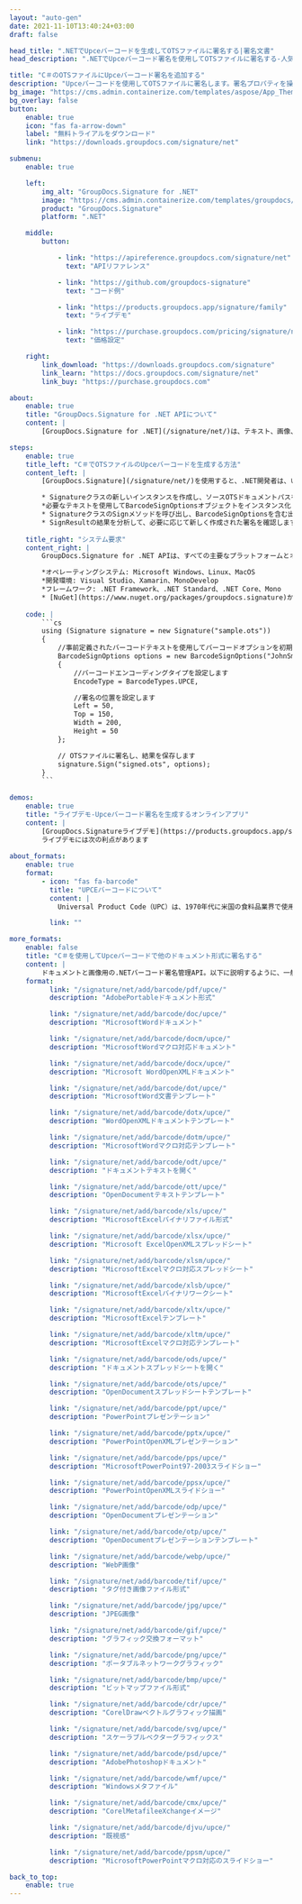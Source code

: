 ```yaml
---
layout: "auto-gen"
date: 2021-11-10T13:40:24+03:00
draft: false

head_title: ".NETでUpceバーコードを生成してOTSファイルに署名する|署名文書"
head_description: ".NETでUpceバーコード署名を使用してOTSファイルに署名する-人気のあるビジネスドキュメントや画像ファイル形式にバーコードを追加します."

title: "C＃のOTSファイルにUpceバーコード署名を追加する"
description: "Upceバーコードを使用してOTSファイルに署名します。署名プロパティを操作し、ニーズに合ったドキュメント内で高度な署名オプションを設定します."
bg_image: "https://cms.admin.containerize.com/templates/aspose/App_Themes/V3/images/bg/header1.png"
bg_overlay: false
button:
    enable: true
    icon: "fas fa-arrow-down"
    label: "無料トライアルをダウンロード"
    link: "https://downloads.groupdocs.com/signature/net"

submenu:
    enable: true

    left:
        img_alt: "GroupDocs.Signature for .NET"
        image: "https://cms.admin.containerize.com/templates/groupdocs/images/product-logos/90x90-noborder/groupdocs-signature-net.png"
        product: "GroupDocs.Signature"
        platform: ".NET"

    middle:
        button:

            - link: "https://apireference.groupdocs.com/signature/net"
              text: "APIリファレンス"

            - link: "https://github.com/groupdocs-signature"
              text: "コード例"

            - link: "https://products.groupdocs.app/signature/family"
              text: "ライブデモ"

            - link: "https://purchase.groupdocs.com/pricing/signature/net"
              text: "価格設定"

    right:
        link_download: "https://downloads.groupdocs.com/signature"
        link_learn: "https://docs.groupdocs.com/signature/net"
        link_buy: "https://purchase.groupdocs.com"

about:
    enable: true
    title: "GroupDocs.Signature for .NET APIについて"
    content: |
        [GroupDocs.Signature for .NET](/signature/net/)は、テキスト、画像、バーコード、スタンプ、フォームフィールド、QRコード、メタデータなどのさまざまな署名タイプを使用してデジタルドキュメントに電子署名するネイティブ.NETAPIです。ユーザーは、PDF、Microsoft Word、Excelワークシート、PowerPointプレゼンテーション、Adobe Photoshop、メタファイル、および画像ファイル形式内のデジタル署名を追加、編集、検証、削除、および検索でき、必要に応じて署名プロパティをカスタマイズするための追加サポートがあります。

steps:
    enable: true
    title_left: "C＃でOTSファイルのUpceバーコードを生成する方法"
    content_left: |
        [GroupDocs.Signature](/signature/net/)を使用すると、.NET開発者は、いくつかの簡単な手順を実行することで、アプリケーション内のOTSファイルにUpceバーコードを簡単に追加できます。

        * Signatureクラスの新しいインスタンスを作成し、ソースOTSドキュメントパスをコンストラクターパラメーターとして渡します。
        *必要なテキストを使用してBarcodeSignOptionsオブジェクトをインスタンス化し、EncodeTypeプロパティをUPCEに設定します。
        * SignatureクラスのSignメソッドを呼び出し、BarcodeSignOptionsを含む出力OTSファイル名を渡します。
        * SignResultの結果を分析して、必要に応じて新しく作成された署名を確認します。
        
    title_right: "システム要求"
    content_right: |
        GroupDocs.Signature for .NET APIは、すべての主要なプラットフォームとオペレーティングシステムでサポートされています。以下のコードを実行する前に、システムに次の前提条件がインストールされていることを確認してください。

        *オペレーティングシステム: Microsoft Windows、Linux、MacOS
        *開発環境: Visual Studio、Xamarin、MonoDevelop
        *フレームワーク: .NET Framework、.NET Standard、.NET Core、Mono
        * [NuGet](https://www.nuget.org/packages/groupdocs.signature)からGroupDocs.Signaturefor.NETの最新バージョンをダウンロードします
        
    code: |
        ```cs
        using (Signature signature = new Signature("sample.ots"))
        {
            //事前定義されたバーコードテキストを使用してバーコードオプションを初期化します
            BarcodeSignOptions options = new BarcodeSignOptions("JohnSmith")
            {
                //バーコードエンコーディングタイプを設定します
                EncodeType = BarcodeTypes.UPCE,

                //署名の位置を設定します
                Left = 50,
                Top = 150,
                Width = 200,
                Height = 50
            };

            // OTSファイルに署名し、結果を保存します 
            signature.Sign("signed.ots", options);
        }
        ```
        
demos:
    enable: true
    title: "ライブデモ-Upceバーコード署名を生成するオンラインアプリ"
    content: |
        [GroupDocs.Signatureライブデモ](https://products.groupdocs.app/signature/family)サイトにアクセスして、UpceバーコードをOTSファイルに今すぐ追加してください。  
        ライブデモには次の利点があります
        
about_formats:
    enable: true
    format:
        - icon: "fas fa-barcode"
          title: "UPCEバーコードについて"
          content: |
            Universal Product Code（UPC）は、1970年代に米国の食料品業界で使用するために最初に開発され、その使用は米国内および国際的に他の小売市場に広がりました。 UPC-Eは、UPCの圧縮バージョンです。スペースを節約するためにゼロを抑制し、小さすぎて大きなUPC-Aバーコードに対応できないアイテム用に開発されました。

          link: ""

more_formats:
    enable: false
    title: "C＃を使用してUpceバーコードで他のドキュメント形式に署名する"
    content: |
        ドキュメントと画像用の.NETバーコード署名管理API。以下に説明するように、一般的なファイル形式のいくつかにバーコード署名を追加します。
    format: 
          link: "/signature/net/add/barcode/pdf/upce/"
          description: "AdobePortableドキュメント形式"

          link: "/signature/net/add/barcode/doc/upce/"
          description: "MicrosoftWordドキュメント"

          link: "/signature/net/add/barcode/docm/upce/"
          description: "MicrosoftWordマクロ対応ドキュメント"

          link: "/signature/net/add/barcode/docx/upce/"
          description: "Microsoft WordOpenXMLドキュメント"

          link: "/signature/net/add/barcode/dot/upce/"
          description: "MicrosoftWord文書テンプレート"

          link: "/signature/net/add/barcode/dotx/upce/"
          description: "WordOpenXMLドキュメントテンプレート"

          link: "/signature/net/add/barcode/dotm/upce/"
          description: "MicrosoftWordマクロ対応テンプレート"       

          link: "/signature/net/add/barcode/odt/upce/"
          description: "ドキュメントテキストを開く"

          link: "/signature/net/add/barcode/ott/upce/"
          description: "OpenDocumentテキストテンプレート"

          link: "/signature/net/add/barcode/xls/upce/"
          description: "MicrosoftExcelバイナリファイル形式"

          link: "/signature/net/add/barcode/xlsx/upce/"
          description: "Microsoft ExcelOpenXMLスプレッドシート"

          link: "/signature/net/add/barcode/xlsm/upce/"
          description: "MicrosoftExcelマクロ対応スプレッドシート"

          link: "/signature/net/add/barcode/xlsb/upce/"
          description: "MicrosoftExcelバイナリワークシート"

          link: "/signature/net/add/barcode/xltx/upce/"
          description: "MicrosoftExcelテンプレート"

          link: "/signature/net/add/barcode/xltm/upce/"
          description: "MicrosoftExcelマクロ対応テンプレート"

          link: "/signature/net/add/barcode/ods/upce/"
          description: "ドキュメントスプレッドシートを開く"

          link: "/signature/net/add/barcode/ots/upce/"
          description: "OpenDocumentスプレッドシートテンプレート"

          link: "/signature/net/add/barcode/ppt/upce/"
          description: "PowerPointプレゼンテーション"

          link: "/signature/net/add/barcode/pptx/upce/"
          description: "PowerPointOpenXMLプレゼンテーション"

          link: "/signature/net/add/barcode/pps/upce/"
          description: "MicrosoftPowerPoint97-2003スライドショー"

          link: "/signature/net/add/barcode/ppsx/upce/"
          description: "PowerPointOpenXMLスライドショー"                              

          link: "/signature/net/add/barcode/odp/upce/"
          description: "OpenDocumentプレゼンテーション"

          link: "/signature/net/add/barcode/otp/upce/"
          description: "OpenDocumentプレゼンテーションテンプレート"

          link: "/signature/net/add/barcode/webp/upce/"
          description: "WebP画像"

          link: "/signature/net/add/barcode/tif/upce/"
          description: "タグ付き画像ファイル形式"

          link: "/signature/net/add/barcode/jpg/upce/"
          description: "JPEG画像"

          link: "/signature/net/add/barcode/gif/upce/"
          description: "グラフィック交換フォーマット"

          link: "/signature/net/add/barcode/png/upce/"
          description: "ポータブルネットワークグラフィック"

          link: "/signature/net/add/barcode/bmp/upce/"
          description: "ビットマップファイル形式"

          link: "/signature/net/add/barcode/cdr/upce/"
          description: "CorelDrawベクトルグラフィック描画"

          link: "/signature/net/add/barcode/svg/upce/"
          description: "スケーラブルベクターグラフィックス"

          link: "/signature/net/add/barcode/psd/upce/"
          description: "AdobePhotoshopドキュメント"

          link: "/signature/net/add/barcode/wmf/upce/"
          description: "Windowsメタファイル"        

          link: "/signature/net/add/barcode/cmx/upce/"
          description: "CorelMetafileeXchangeイメージ"

          link: "/signature/net/add/barcode/djvu/upce/"
          description: "既視感"

          link: "/signature/net/add/barcode/ppsm/upce/"
          description: "MicrosoftPowerPointマクロ対応のスライドショー"

back_to_top:
    enable: true
---
```


